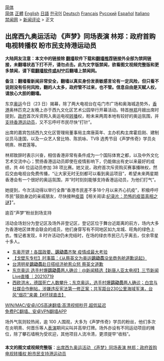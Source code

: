  <!-- 面包屑导航 --> <div class="breadcrumb"><!-- GTranslate: https://gtranslate.io/ -->  <div class="switcher notranslate">  <div class="selected">  <a href="#" onclick="return false;"> 简体</a>  </div>  <div class="option">  <a href="https://www.bannedbook.org" onclick="doGTranslate('zh-CN|zh-CN');jQuery('div.switcher div.selected a').html(jQuery(this).html());return false;" title="简体中文" class="nturl selected"> 简体</a>  <a href="https://www.bannedbook.org/zh-tw/" onclick="doGTranslate('zh-CN|zh-TW');jQuery('div.switcher div.selected a').html(jQuery(this).html());return false;" title="繁體中文" class="nturl"> 正體</a>  <a href="https://www.bannedbook.org/en/" onclick="doGTranslate('zh-CN|en');jQuery('div.switcher div.selected a').html(jQuery(this).html());return false;" title="English" class="nturl"> English</a>  <a href="https://www.bannedbook.org/ja/" onclick="doGTranslate('zh-CN|ja');jQuery('div.switcher div.selected a').html(jQuery(this).html());return false;" title="日本語" class="nturl"> 日語</a>  <a href="https://www.bannedbook.org/ko/" onclick="doGTranslate('zh-CN|ko');jQuery('div.switcher div.selected a').html(jQuery(this).html());return false;" title="한국어" class="nturl"> 한국어</a>  <a href="https://www.bannedbook.org/de/" onclick="doGTranslate('zh-CN|de');jQuery('div.switcher div.selected a').html(jQuery(this).html());return false;" title="Deutsch" class="nturl"> Deutsch</a>  <a href="https://www.bannedbook.org/fr/" onclick="doGTranslate('zh-CN|fr');jQuery('div.switcher div.selected a').html(jQuery(this).html());return false;" title="Français" class="nturl"> Français</a>  <a href="https://www.bannedbook.org/ru/" onclick="doGTranslate('zh-CN|ru');jQuery('div.switcher div.selected a').html(jQuery(this).html());return false;" title="Русский" class="nturl"> Русский</a>  <a href="https://www.bannedbook.org/es/" onclick="doGTranslate('zh-CN|es');jQuery('div.switcher div.selected a').html(jQuery(this).html());return false;" title="Español" class="nturl"> Español</a>  <a href="https://www.bannedbook.org/it/" onclick="doGTranslate('zh-CN|it');jQuery('div.switcher div.selected a').html(jQuery(this).html());return false;" title="Italiano" class="nturl"> Italiano</a>  </div>  </div>      <div class='breadcrumb-sub'><!-- Breadcrumb NavXT 6.3.0 --> <a href="https://www.bannedbook.org/" class="home">禁闻网</a> &gt; <a href="https://www.bannedbook.org/bnews/comments/" class="category">新闻评论</a> &gt; 正文</div></div><h2>出席西九奥运活动 《声梦》同场表演 林郑：政府首购电视转播权 盼市民支持港运动员</h2> <p class="notice"><b>大陆网友注意：本文中的链接除 <a href="https://github.com/bannedbook/fanqiang" >翻墙</a>软件下载和<a href="https://github.com/killgcd/justmysocks/blob/master/README.md">翻墙推荐</a>链接外全部为禁网链接，未翻墙状态下打不开，请勿点击。此为文字版禁闻，欲看图文视频完整版和更多禁闻，请下载<a href="https://github.com/bannedbook/fanqiang">翻墙软件或APP</a>后翻墙上禁闻网。</p><p>备注：翻墙看新闻非常安全，翻墙以真实身份发表敏感言论有一定风险，但只看不说则没有任何风险，翻的人太多，政府管不过来，也不管。信息自由是天赋人权，请放心大胆的翻墙。</b></p>  <div class="entry">  <p>东京<a href="https://www.bannedbook.org/bnews/tag/%e5%a5%a5%e8%bf%90/" class="st_tag internal_tag" rel="tag" title="标签 奥运 下的日志">奥运</a>今日（23 日）揭幕，除了两大电视台在屯门市广场和奥海城造势外，<a href="https://www.bannedbook.org/bnews/tag/%e9%a6%99%e6%b8%af/" class="st_tag internal_tag" rel="tag" title="标签 香港 下的日志">香港</a>奥林匹克之友晚上亦于西九文化区艺术公园举行开幕活动。特首<a href="https://www.bannedbook.org/bnews/tag/%E6%9E%97%E9%83%91/" class="st_tag internal_tag" rel="tag" title="标签 林郑 下的日志">林郑</a>月娥出席时提到，<a href="https://www.bannedbook.org/bnews/tag/%e6%94%bf%e5%ba%9c/" class="st_tag internal_tag" rel="tag" title="标签 政府 下的日志">政府</a>首次斥资购入奥运电视<a href="https://www.bannedbook.org/bnews/tag/%E8%BD%AC%E6%92%AD/" class="st_tag internal_tag" rel="tag" title="标签 转播 下的日志">转播</a>权，盼未来两周本地有较好的奥运氛围，并<a href="https://www.bannedbook.org/bnews/tag/%E6%94%AF%E6%8C%81%E9%A6%99%E6%B8%AF/" class="st_tag internal_tag" rel="tag" title="标签 支持香港 下的日志">支持香港</a><a href="https://www.bannedbook.org/bnews/tag/%E8%BF%90%E5%8A%A8%E5%91%98/" class="st_tag internal_tag" rel="tag" title="标签 运动员 下的日志">运动员</a>，又不忘呼吁市民尽快“打针”。</p> <p>出席的嘉宾包括西九文化区管理局董事局主席唐英年、主办机构主席霍启刚、建制议员马逢国，以及一众艺人曾比特、陈凯咏、TVB 选秀节目《声梦传奇》学员炎明熹、林君莲等。</p>  <p>林郑致辞时表示兴奋，相信香港非常有条件成为一个国际体育之都，以及中外文化艺术交流中心；赞扬香港运动员即使在疫情影响下，仍能做出有史以来最好的成绩，共 46 位运动员参加 38 项比赛。她又说，政府首次斥资购买赛事播映权，然后交由电视台免费传播，“让大家无时无刻都可以看到奥运项目”，希望未来两星期香港会有一个很好的奥运氛围，并“时时刻刻能够支持香港运动员，为他们打气”。</p> <p>她提到，今次活动得以举行全靠“香港市民差不多18个月以来齐心抗疫”，积极呼吁市民“鼓励身边的亲戚朋友，尽快接种<span class='wp_keywordlink'><a href="https://www.bannedbook.org/bnews/tculture/20160630/551027.html" title="疫苗" target="_blank">疫苗</a></span>【相关阅读:<a href='https://www.bannedbook.org/bnews/topimagenews/20180408/925060.html' target='_blank'>纪录片：恐怖的疫苗真相之谜</a>】”。</p>  <p>逾百“声梦”粉丝到场支持</p> <p>活动会场划分为登记区及场外非登记区，登记区位于舞台近距离的前方，场内大多为香港地区体育会联会的成员，他们身穿写有不同地区如九龙城、旺角的绿色上衣。惟记者发现，8 时许活动仍未完结时，在场的绿衣市民已几乎离去，仅余零星十多人。</p>  <ul class='op-related-articles' title='相关阅读'> <li><a href='https://www.bannedbook.org/bnews/taiwannews/20210723/1592925.html' target='_blank'>东奥开锣！各国政要、<b>运动员</b>齐聚 疫情成最大考验</a></li> <li><a href='https://www.bannedbook.org/bnews/comments/20210721/1591523.html' target='_blank'>【戈壁东专栏】时事篇：《从蔡英文为奥运<b>运动员</b>没坐商务舱道歉说起》</a></li> <li><a href='https://www.bannedbook.org/bnews/cnnews/hknews/20210720/1590735.html' target='_blank'>台湾明星<b>运动员</b>赴日搭经济舱惹众怒 蔡英文道歉</a></li> <li><a href='https://www.bannedbook.org/bnews/bannedvideo/20210719/1589923.html' target='_blank'>东京奥运 选手村爆<b>运动员</b>两人确诊｜@新闻精选【新唐人亚太电视】三节新闻Live直播 ｜20210719</a></li> <li><a href='https://www.bannedbook.org/bnews/bannedvideo/20210719/1589725.html' target='_blank'>西欧洪水，德国死亡人数攀升；东京奥运，选手村爆<b>运动员</b>两人确诊；白宫与社媒合作删帖，涉嫌违反宪法第一修正案；共军距台230公里海域军演，台风“烟花”来袭【#环球直击】</a></li> </ul> <p class="texttj"> <a href="https://github.com/bannedbook/fanqiang/wiki/V2ray%E6%9C%BA%E5%9C%BA" target="_blank">WIN/MAC/安卓/iOS高速翻墙:高清视频秒开,超低延迟</a><br/> <a href="https://github.com/bannedbook/fanqiang/wiki/%E7%A6%81%E9%97%BB%E7%BD%91%E5%AE%89%E5%8D%93%E7%BF%BB%E5%A2%99%E6%96%B0%E9%97%BBAPP" target="_blank">免费PC翻墙、安卓VPN翻墙APP</a></p><p>场外气氛则较热闹，逾 100 人围观，大多为《声梦传奇》学员的粉丝，他们多次在炎明熹、何晋乐等人<a href="https://www.bannedbook.org/bnews/tag/%E8%A1%A8%E6%BC%94/" class="st_tag internal_tag" rel="tag" title="标签 表演 下的日志">表演</a>期间尖叫并高举灯牌。场外亦设有不同运动项目的摊位，除了攀石墙稍为受欢迎，其他项目人流冷清，更须提早“收档”。</p> <a name='sharetosocial'></a>  <div style="margin-bottom:5px;padding-bottom:5px;clear:both"> <div id="archive-pix-1" class="banner-ads"> <!-- AuctionX Display platform tag START --> <div id="26318x728x90x621x_ADSLOT2" clicktrack="%%CLICK_URL_ESC%%"></div> <!-- AuctionX Display platform tag END --> </div> <div id="archive-pix-2" class="banner-ads"> <!-- AuctionX Display platform tag START --> <div id="26315x300x250x621x_ADSLOT2" clicktrack="%%CLICK_URL_ESC%%"></div> <!-- AuctionX Display platform tag END --> </div> </div>  <div id="archive-pix-1" class="banner-ads"> <!-- AuctionX Display platform tag START --> <div id="26318x728x90x621x_ADSLOT3" clicktrack="%%CLICK_URL_ESC%%"></div> <!-- AuctionX Display platform tag END --> </div> <div><b>本文的图文或视频完整版</b>：<a href='https://www.bannedbook.org/bnews/comments/20210724/1592964.html'>出席西九奥运活动 《声梦》同场表演 林郑：政府首购电视转播权 盼市民支持港运动员</a></div>  </div><!--END ENTRY--> 